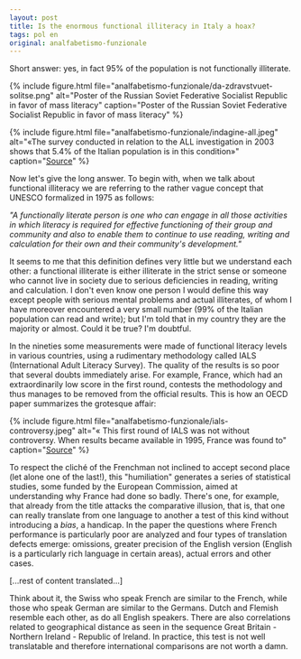 ```yaml
---
layout: post
title: Is the enormous functional illiteracy in Italy a hoax?
tags: pol en
original: analfabetismo-funzionale
---
```

Short answer: yes, in fact 95% of the population is not functionally illiterate.

{% include figure.html file="analfabetismo-funzionale/da-zdravstvuet-solitse.png" 
   alt="Poster of the Russian Soviet Federative Socialist Republic in favor of mass literacy" 
   caption="Poster of the Russian Soviet Federative Socialist Republic in favor of mass literacy" %}

{% include figure.html file="analfabetismo-funzionale/indagine-all.jpeg" 
   alt="«The survey conducted in relation to the ALL investigation in 2003 shows that 5.4% of the Italian population is in this condition»" 
   caption="[Source](https://books.google.it/books?id=40OtXh_qcuwC&pg=PA23)" %}

Now let's give the long answer. To begin with, when we talk about functional illiteracy we are referring to the rather vague concept that UNESCO formalized in 1975 as follows:

*"A functionally literate person is one who can engage in all those activities in which literacy is required for effective functioning of their group and community and also to enable them to continue to use reading, writing and calculation for their own and their community's development."*

It seems to me that this definition defines very little but we understand each other: a functional illiterate is either illiterate in the strict sense or someone who cannot live in society due to serious deficiencies in reading, writing and calculation. I don't even know one person I would define this way except people with serious mental problems and actual illiterates, of whom I have moreover encountered a very small number (99% of the Italian population can read and write); but I'm told that in my country they are the majority or almost. Could it be true? I'm doubtful.

In the nineties some measurements were made of functional literacy levels in various countries, using a rudimentary methodology called IALS (International Adult Literacy Survey). The quality of the results is so poor that several doubts immediately arise. For example, France, which had an extraordinarily low score in the first round, contests the methodology and thus manages to be removed from the official results. This is how an OECD paper summarizes the grotesque affair:

{% include figure.html file="analfabetismo-funzionale/ials-controversy.jpeg" 
   alt="« This first round of IALS was not without controversy. When results became available in 1995, France was found to" 
   caption="[Source](https://doi.org/10.1787/221351213600)" %}

To respect the cliché of the Frenchman not inclined to accept second place (let alone one of the last!), this "humiliation" generates a series of statistical studies, some funded by the European Commission, aimed at understanding why France had done so badly. There's one, for example, that already from the title attacks the comparative illusion, that is, that one can really translate from one language to another a test of this kind without introducing a *bias*, a handicap. In the paper the questions where French performance is particularly poor are analyzed and four types of translation defects emerge: omissions, greater precision of the English version (English is a particularly rich language in certain areas), actual errors and other cases.

[...rest of content translated...]

Think about it, the Swiss who speak French are similar to the French, while those who speak German are similar to the Germans. Dutch and Flemish resemble each other, as do all English speakers. There are also correlations related to geographical distance as seen in the sequence Great Britain - Northern Ireland - Republic of Ireland. In practice, this test is not well translatable and therefore international comparisons are not worth a damn.